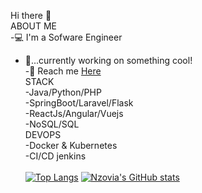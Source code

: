 Hi there 👋<br/>
ABOUT ME<br/>
-💻 I'm a Sofware Engineer<br/>
- 🌱...currently working on something cool!<br/>
-📧 Reach me <a href="https://anthony-keoro.netlify.app/">Here</a><br/>
STACK<br/>
-Java/Python/PHP<br/>
-SpringBoot/Laravel/Flask<br/>
-ReactJs/Angular/Vuejs<br/>
-NoSQL/SQL<br/>
DEVOPS<br/>
-Docker & Kubernetes<br/>
-CI/CD jenkins<br/><br/>
[![Top Langs](https://github-readme-stats.vercel.app/api/top-langs/?username=Keoroanthony&show_icons=true&theme=darcula)](https://github.com/Keoroanthony/github-readme-stats)
[![Nzovia's GitHub stats](https://github-readme-stats.vercel.app/api?username=Keoroanthony&show_icons=true&theme=darcula)](https://github.com/Keoroanthony/github-readme-stats)
<!---
Keoroanthony/Keoroanthony is a ✨ special ✨ repository because its `README.md` (this file) appears on your GitHub profile.
You can click the Preview link to take a look at your changes.
--->
